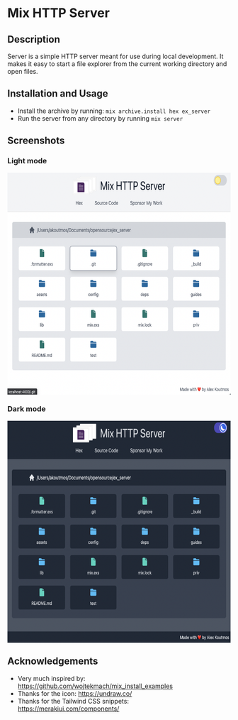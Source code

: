 # Mix HTTP Server

## Description

Server is a simple HTTP server meant for use during local development. It makes it easy to
start a file explorer from the current working directory and open files.

## Installation and Usage

- Install the archive by running: `mix archive.install hex ex_server`
- Run the server from any directory by running `mix server`

## Screenshots

### Light mode

<img align="center" height="500" src="guides/images/light_mode.png" alt="Light mode screenshot">

### Dark mode

<img align="center" height="500" src="guides/images/dark_mode.png" alt="Dark mode screenshot">

## Acknowledgements

- Very much inspired by: https://github.com/wojtekmach/mix_install_examples
- Thanks for the icon: https://undraw.co/
- Thanks for the Tailwind CSS snippets: https://merakiui.com/components/
